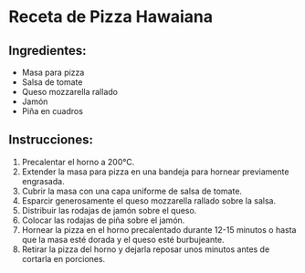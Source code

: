 # Receta de Pizza Hawaiana

## Ingredientes:
- Masa para pizza
- Salsa de tomate
- Queso mozzarella rallado
- Jamón
- Piña en cuadros

## Instrucciones:

1. Precalentar el horno a 200°C.
2. Extender la masa para pizza en una bandeja para hornear previamente engrasada.
3. Cubrir la masa con una capa uniforme de salsa de tomate.
4. Esparcir generosamente el queso mozzarella rallado sobre la salsa.
5. Distribuir las rodajas de jamón sobre el queso.
6. Colocar las rodajas de piña sobre el jamón.
7. Hornear la pizza en el horno precalentado durante 12-15 minutos o hasta que la masa esté dorada y el queso esté burbujeante.
8. Retirar la pizza del horno y dejarla reposar unos minutos antes de cortarla en porciones.